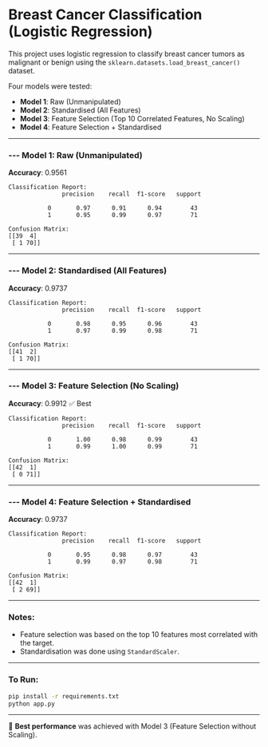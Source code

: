 # Breast Cancer Classification (Logistic Regression)

This project uses logistic regression to classify breast cancer tumors as malignant or benign using the `sklearn.datasets.load_breast_cancer()` dataset.

Four models were tested:

* **Model 1**: Raw (Unmanipulated)
* **Model 2**: Standardised (All Features)
* **Model 3**: Feature Selection (Top 10 Correlated Features, No Scaling)
* **Model 4**: Feature Selection + Standardised

---

### --- Model 1: Raw (Unmanipulated)

**Accuracy**: 0.9561

```
Classification Report:
               precision    recall  f1-score   support

           0       0.97      0.91      0.94        43
           1       0.95      0.99      0.97        71

Confusion Matrix:
[[39  4]
 [ 1 70]]
```

---

### --- Model 2: Standardised (All Features)

**Accuracy**: 0.9737

```
Classification Report:
               precision    recall  f1-score   support

           0       0.98      0.95      0.96        43
           1       0.97      0.99      0.98        71

Confusion Matrix:
[[41  2]
 [ 1 70]]
```

---

### --- Model 3: Feature Selection (No Scaling)

**Accuracy**: 0.9912 ✅ Best

```
Classification Report:
               precision    recall  f1-score   support

           0       1.00      0.98      0.99        43
           1       0.99      1.00      0.99        71

Confusion Matrix:
[[42  1]
 [ 0 71]]
```

---

### --- Model 4: Feature Selection + Standardised

**Accuracy**: 0.9737

```
Classification Report:
               precision    recall  f1-score   support

           0       0.95      0.98      0.97        43
           1       0.99      0.97      0.98        71

Confusion Matrix:
[[42  1]
 [ 2 69]]
```

---

### Notes:

* Feature selection was based on the top 10 features most correlated with the target.
* Standardisation was done using `StandardScaler`.

---

### To Run:

```bash
pip install -r requirements.txt
python app.py
```

---

🔪 **Best performance** was achieved with Model 3 (Feature Selection without Scaling).
